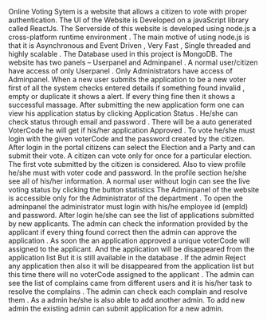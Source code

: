 Online Voting Sytem is a website that allows a citizen to vote with proper authentication. The UI of the
Website is Developed on a javaScript library called ReactJs. The Serverside of this website is developed
using node.js a cross-platform runtime environment . The main motive of using node.js is that it is
Asynchronous and Event Driven , Very Fast , Single threaded and highly scalable . The Database used in
this project is MongoDB.
The website has two panels – Userpanel and Adminpanel . A normal user/citizen have access of only
Userpanel . Only Administrators have access of Adminpanel.
When a new user submits the application to be a new voter first of all the system checks entered details if
something found invalid , empty or duplicate it shows a alert. If every thing fine then it shows a successful
massage. After submitting the new application form one can view his application status by clicking Application
Status . He/she can check status through email and password . There will be a auto generated VoterCode he
will get if his/her application Approved . To vote he/she must login with the given voterCode and the
password created by the citizen. After login in the portal citizens can select the Election and a Party and can
submit their vote. A citizen can vote only for once for a particular election. The first vote submitted by the
citizen is considered. Also to view profile he/she must with voter code and password. In the profile section
he/she see all of his/her information. A normal user without login can see the live voting status by clicking the
button statistics 
The Adminpanel of the website is accessible only for the Administrator of the department . To open
the adminpanel the administrator must login with his/he employee id (empId) and password. After
login he/she can see the list of applications submitted by new applicants.
The admin can check the information provided by the applicant if every thing found correct then the
admin can approve the application . As soon the an application approved a unique voterCode will
assigned to the applicant. And the application will be disappeared from the application list But it is
still available in the database . If the admin Reject any application then also it will be disappeared
from the application list but this time there will no voterCode assigned to the applicant .
The admin can see the list of complains came from different users and it is his/her task to resolve the
complains . The admin can check each complain and resolve them .
As a admin he/she is also able to add another admin. To add new admin the existing admin can
submit application for a new admin. 